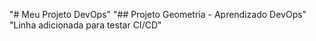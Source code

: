 "# Meu Projeto DevOps" 
"## Projeto Geometria - Aprendizado DevOps" 
"Linha adicionada para testar CI/CD" 
